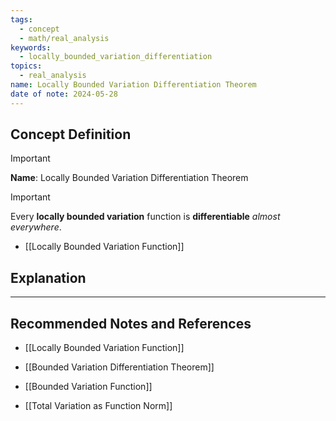 ```yaml
---
tags:
  - concept
  - math/real_analysis
keywords:
  - locally_bounded_variation_differentiation
topics:
  - real_analysis
name: Locally Bounded Variation Differentiation Theorem
date of note: 2024-05-28
---
```


## Concept Definition

>[!important]
>**Name**: Locally Bounded Variation Differentiation Theorem

>[!important] 
>Every **locally bounded variation** function is **differentiable** *almost everywhere*.

- [[Locally Bounded Variation Function]]


## Explanation





-----------
##  Recommended Notes and References

- [[Locally Bounded Variation Function]]

- [[Bounded Variation Differentiation Theorem]]
- [[Bounded Variation Function]]
- [[Total Variation as Function Norm]]
